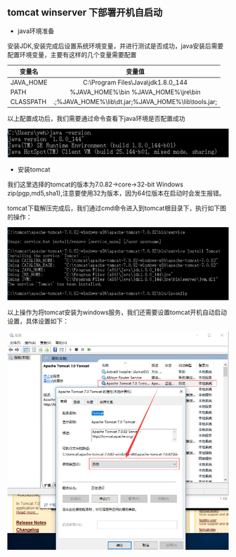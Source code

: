 ## tomcat winserver 下部署开机自启动

- java环境准备

安装JDK,安装完成后设置系统环境变量，并进行测试是否成功，java安装后需要配置环境变量，主要有这样的几个变量需要配置

| 变量名          | 变量值       | 
| ------------- |:-------------:|
| JAVA_HOME      | C:\Program Files\Java\jdk1.8.0_144 | 
| PATH      | %JAVA_HOME%\bin  %JAVA_HOME%\jre\bin      | 
| CLASSPATH | .;%JAVA_HOME%\lib\dt.jar;%JAVA_HOME%\lib\tools.jar;     |    

以上配置成功后，我们需要通过命令查看下java环境是否配置成功

![javaversion](/img/eclipse/javaversion.png)

- 安装tomcat

我们这里选择的tomcat的版本为7.0.82->core->32-bit Windows zip(pgp,md5,sha1),注意要使用32为版本，因为64位版本在启动时会发生报错。

tomcat下载解压完成后，我们通过cmd命令进入到tomcat根目录下，执行如下图的操作：

![tomcatinstall](img/eclipse/tomcatinstall.png)

以上操作为将tomcat安装为windows服务，我们还需要设置tomcat开机自动启动设置，具体设置如下：

![tomcatsetting](img/eclipse/tomcatsetting.png)

